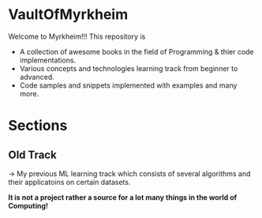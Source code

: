 # VaultOfMyrkheim
Welcome to Myrkheim!!!
This repository is 
- A collection of awesome books in the field of Programming & thier code implementations.
- Various concepts and technologies learning track from beginner to advanced.
- Code samples and snippets implemented with examples and many more.
# Sections
## Old Track
-> My previous ML learning track which consists of several algorithms and their applicatoins on certain datasets.

**It is not a project rather a source for a lot many things in the world of Computing!**
